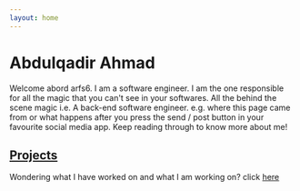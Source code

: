 ```yaml
---
layout: home
---
```

# Abdulqadir Ahmad
Welcome abord arfs6. I am a software engineer. I am the one responsible for all the magic that you can't see in your softwares. All the behind the scene magic i.e. A back-end software engineer. e.g. where this page came from or what happens after you press the send / post button in your favourite social media app. Keep reading through to know more about me!  

## [Projects](./projects)  

Wondering what I have worked on and what I am working on? click [here](./projects)
